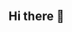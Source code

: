 ## Hi there 👋

<!--
**NWMaluleke/nwMaluleke** is a ✨ _special_ ✨ repository because its `README.md` (this file) appears on your GitHub profile.

Here are some ideas to get you started:

- 🔭 I’m currently working on personal projects
- 🌱 I’m currently studying
- 👯 I’m looking to collaborate 
- 🤔 I’m looking for help with anything related to coding/programming
- 💬 Ask me about anything
- 📫 How to reach me: ndzalama765@gmail.com
- 😄 Pronouns: Mr
- ⚡ Fun fact: N/A
-->
